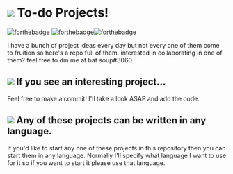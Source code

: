 # <img src='https://api.iconify.design/octicon/light-bulb-16.svg?color=%235865f2&width=40&height=40'/> To-do Projects!
[![forthebadge](https://forthebadge.com/images/badges/made-with-markdown.svg)](https://forthebadge.com) [![forthebadge](https://forthebadge.com/images/badges/made-with-python.svg)](https://forthebadge.com)[![forthebadge](https://forthebadge.com/images/badges/uses-git.svg)](https://forthebadge.com)

I have a bunch of project ideas every day but not every one of them come to fruition so here's a repo full of them. 
interested in collaborating in one of them? feel free to dm me at bat soup#3060

## <img src='https://api.iconify.design/octicon/git-pull-request-16.svg?color=%235865f2&width=30&height=30'/> If you see an interesting project...
Feel free to make a commit! I'll take a look ASAP and add the code.


## <img src='https://api.iconify.design/octicon/file-code-16.svg?color=%235865f2&width=30&height=30'/> Any of these projects can be written in any language.

If you'd like to start any one of these projects in this repository then you can start them in any language. Normally I'll specify what language I want to use for it so if you want to start it please use that language.
